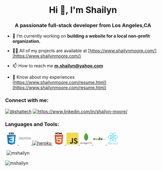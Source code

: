 <h1 align="center">Hi 👋, I'm Shailyn</h1>
<h3 align="center">A passionate full-stack developer from Los Angeles,CA</h3>

- 🔭 I’m currently working on **building a website for a local non-profit organization.**

- 👨‍💻 All of my projects are available at [https://www.shailynmoore.com/](https://www.shailynmoore.com/)

- 📫 How to reach me **m.shailyn@yahoo.com**

- 📄 Know about my experiences [https://www.shailynmoore.com/resume.html](https://www.shailynmoore.com/resume.html)

<h3 align="left">Connect with me:</h3>
<p align="left">
<a href="https://twitter.com/@shaitech" target="blank"><img align="center" src="https://raw.githubusercontent.com/rahuldkjain/github-profile-readme-generator/master/src/images/icons/Social/twitter.svg" alt="@shaitech" height="30" width="40" /></a>
<a href="https://linkedin.com/in/https://www.linkedin.com/in/shailyn-moore/" target="blank"><img align="center" src="https://raw.githubusercontent.com/rahuldkjain/github-profile-readme-generator/master/src/images/icons/Social/linked-in-alt.svg" alt="https://www.linkedin.com/in/shailyn-moore/" height="30" width="40" /></a>
</p>

<h3 align="left">Languages and Tools:</h3>
<p align="left"> <a href="https://www.w3schools.com/css/" target="_blank" rel="noreferrer"> <img src="https://raw.githubusercontent.com/devicons/devicon/master/icons/css3/css3-original-wordmark.svg" alt="css3" width="40" height="40"/> </a> <a href="https://expressjs.com" target="_blank" rel="noreferrer"> <img src="https://raw.githubusercontent.com/devicons/devicon/master/icons/express/express-original-wordmark.svg" alt="express" width="40" height="40"/> </a> <a href="https://heroku.com" target="_blank" rel="noreferrer"> <img src="https://www.vectorlogo.zone/logos/heroku/heroku-icon.svg" alt="heroku" width="40" height="40"/> </a> <a href="https://www.w3.org/html/" target="_blank" rel="noreferrer"> <img src="https://raw.githubusercontent.com/devicons/devicon/master/icons/html5/html5-original-wordmark.svg" alt="html5" width="40" height="40"/> </a> <a href="https://developer.mozilla.org/en-US/docs/Web/JavaScript" target="_blank" rel="noreferrer"> <img src="https://raw.githubusercontent.com/devicons/devicon/master/icons/javascript/javascript-original.svg" alt="javascript" width="40" height="40"/> </a> <a href="https://www.mongodb.com/" target="_blank" rel="noreferrer"> <img src="https://raw.githubusercontent.com/devicons/devicon/master/icons/mongodb/mongodb-original-wordmark.svg" alt="mongodb" width="40" height="40"/> </a> <a href="https://nodejs.org" target="_blank" rel="noreferrer"> <img src="https://raw.githubusercontent.com/devicons/devicon/master/icons/nodejs/nodejs-original-wordmark.svg" alt="nodejs" width="40" height="40"/> </a> <a href="https://reactjs.org/" target="_blank" rel="noreferrer"> <img src="https://raw.githubusercontent.com/devicons/devicon/master/icons/react/react-original-wordmark.svg" alt="react" width="40" height="40"/> </a> </p>

<p>&nbsp;<img align="center" src="https://github-readme-stats.vercel.app/api?username=mshailyn&show_icons=true&locale=en" alt="mshailyn" /></p>

<p><img align="center" src="https://github-readme-streak-stats.herokuapp.com/?user=mshailyn&" alt="mshailyn" /></p>
